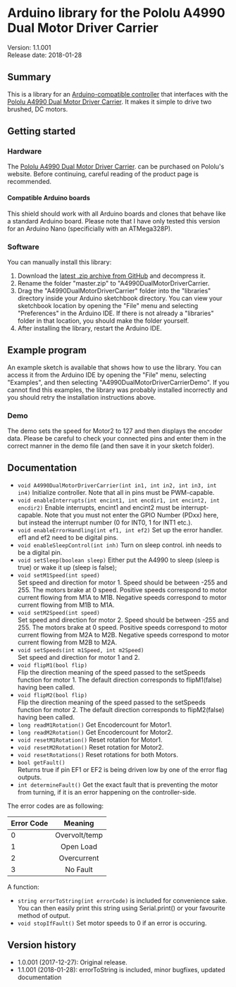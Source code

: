 # Arduino library for the Pololu A4990 Dual Motor Driver Carrier

Version: 1.1.001 <br>
Release date: 2018-01-28 <br>

## Summary

This is a library for an
[Arduino-compatible controller](https://www.pololu.com/arduino) that
interfaces with the
[Pololu A4990 Dual Motor Driver Carrier](https://www.pololu.com/catalog/product/2137).
It makes it simple to drive two brushed, DC motors.

## Getting started

### Hardware

The
[Pololu A4990 Dual Motor Driver Carrier](https://www.pololu.com/catalog/product/2137).
can be purchased on Pololu's website. Before continuing, careful
reading of the product page is recommended.

#### Compatible Arduino boards

This shield should work with all Arduino boards and clones that behave
like a standard Arduino board. Please note that I have only tested this version
for an Arduino Nano (specificially with an ATMega328P).


### Software

You can manually install this library:

1. Download the
   [latest .zip archive from GitHub](https://github.com/joelsa/a4990-dual-motor-driver-carrier/archive/master.zip)
   and decompress it.
2. Rename the folder "master.zip" to "A4990DualMotorDriverCarrier.
3. Drag the "A4990DualMotorDriverCarrier" folder into the "libraries" directory inside your
   Arduino sketchbook directory. You can view your sketchbook location by
   opening the "File" menu and selecting "Preferences" in the Arduino IDE. If
   there is not already a "libraries" folder in that location, you should make
   the folder yourself.
4. After installing the library, restart the Arduino IDE.

## Example program

An example sketch is available that shows how to use the library.  You
can access it from the Arduino IDE by opening the "File" menu,
selecting "Examples", and then selecting "A4990DualMotorDriverCarrierDemo".  If
you cannot find this examples, the library was probably installed
incorrectly and you should retry the installation instructions above.

### Demo

The demo sets the speed for Motor2 to 127 and then displays the encoder data.
Please be careful to check your connected pins and enter them in the correct manner
in the demo file (and then save it in your sketch folder).

## Documentation

- `void A4990DualMotorDriverCarrier(int in1, int in2, int in3, int in4)`
  Initialize controller. Note that all in pins must be PWM-capable.
- `void enableInterrupts(int encint1, int encdir1, int encint2, int encdir2)`
  Enable interrupts, encint1 and encint2 must be interrupt-capable.
  Note that you must not enter the GPIO Number (PDxx) here, but instead
  the interrupt number (0 for INT0, 1 for INT1 etc.).
- `void enableErrorHandling(int ef1, int ef2)` Set up the error handler.
  ef1 and ef2 need to be digital pins.
- `void enableSleepControl(int inh)` Turn on sleep control. inh needs
   to be a digital pin.
- `void setSleep(boolean sleep)` Either put the A4990 to sleep (sleep
  is true) or wake it up (sleep is false);
- `void setM1Speed(int speed)` <br> Set speed and direction for
  motor 1. Speed should be between -255 and 255. The motors brake at 0
  speed. Positive speeds correspond to motor current flowing from M1A
  to M1B. Negative speeds correspond to motor current flowing from M1B
  to M1A.
- `void setM2Speed(int speed)` <br> Set speed and direction for
  motor 2. Speed should be between -255 and 255. The motors brake at 0
  speed. Positive speeds correspond to motor current flowing from M2A
  to M2B. Negative speeds correspond to motor current flowing from M2B
  to M2A.
- `void setSpeeds(int m1Speed, int m2Speed)` <br> Set speed and
  direction for motor 1 and 2.
- `void flipM1(bool flip)` <br> Flip the direction meaning of the
  speed passed to the setSpeeds function for motor 1.  The default
  direction corresponds to flipM1(false) having been called.
- `void flipM2(bool flip)` <br> Flip the direction meaning of the
  speed passed to the setSpeeds function for motor 2.  The default
  direction corresponds to flipM2(false) having been called.
- `long readM1Rotation()` Get Encodercount for Motor1.
- `long readM2Rotation()` Get Encodercount for Motor2.
- `void resetM1Rotation()` Reset rotation for Motor1.
- `void resetM2Rotation()` Reset rotation for Motor2.
- `void resetRotations()` Reset rotations for both Motors.
- `bool getFault()` <br> Returns true if pin EF1 or EF2 is being driven low by
  one of the error flag outputs.
- `int determineFault()` Get the exact fault that is preventing the motor from
  turning, if it is an error happening on the controller-side.
  
 The error codes are as following:
 
 | 	Error Code 	|     	Meaning    		|
 | ----------------------	| :----------------------------:	| 
 |		0		|  	Overvolt/temp	|
 |		1		|	Open Load		|
 |		2		|	Overcurrent		|
 |		3		|	No Fault			|
 
 A function:
 
- `string errorToString(int errorCode)` is included for convenience sake. You can then easily print this string using Serial.print() or your favourite method of output.
- `void stopIfFault()` Set motor speeds to 0 if an error is occuring.

## Version history

* 1.0.001 (2017-12-27): Original release.
* 1.1.001 (2018-01-28): errorToString is included, minor bugfixes, updated documentation

